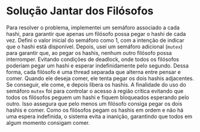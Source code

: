 # Solução Jantar dos Filósofos
Para resolver o problema, implementei um semáforo associado a cada hashi, para garantir que apenas um filósofo possa pegar o hashi de cada vez. Defini o valor inicial do semáforo como 1, com a intenção de indicar que o hashi está disponível.
Depois, usei um semáforo adicional (`mutex`) para garantir que, ao pegar os hashis, nenhum outro filósofo possa interromper. Evitando condições de deadlock, onde todos os filósofos poderiam pegar um hashi e esperar indefinidamente pelo segundo.
Dessa forma, cada filósofo é uma thread separada que alterna entre pensar e comer. Quando ele deseja comer, ele tenta pegar os dois hashis adjacentes. Se conseguir, ele come, e depois libera os hashis.
A finalidade do uso do semáforo `mutex` foi para controlar o acesso à região crítica evitando que todos os filósofos peguem um hashi e fiquem bloqueados esperando pelo outro. Isso assegura que pelo menos um filósofo consiga pegar os dois hashis e comer.
Como os filósofos pegam os hashis em ordem e não há uma espera indefinida, o sistema evita a inanição, garantindo que todos em algum momento consigam comer.

